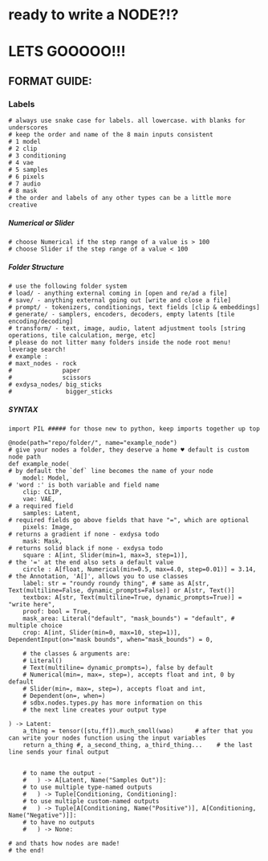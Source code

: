 #
# ready to write a NODE?!?
# LETS GOOOOO!!!


## FORMAT GUIDE:
### Labels
    # always use snake case for labels. all lowercase. with blanks for underscores
    # keep the order and name of the 8 main inputs consistent
    # 1 model
    # 2 clip
    # 3 conditioning
    # 4 vae
    # 5 samples
    # 6 pixels
    # 7 audio
    # 8 mask
    # the order and labels of any other types can be a little more creative

##### Numerical or Slider
    # choose Numerical if the step range of a value is > 100
    # choose Slider if the step range of a value < 100

##### Folder Structure
    # use the following folder system
    # load/ - anything external coming in [open and re/ad a file]
    # save/ - anything external going out [write and close a file]
    # prompt/ - tokenizers, conditionings, text fields [clip & embeddings]
    # generate/ - samplers, encoders, decoders, empty latents [tile encoding/decoding]
    # transform/ - text, image, audio, latent adjustment tools [string operations, tile calculation, merge, etc]
    # please do not litter many folders inside the node root menu! leverage search!
    # example :
    # maxt_nodes - rock
    #              paper
    #              scissors
    # exdysa_nodes/ big_sticks
    #               bigger_sticks

##### SYNTAX

```
import PIL ##### for those new to python, keep imports together up top

@node(path="repo/folder/", name="example_node")                       # give your nodes a folder, they deserve a home ♥︎ default is custom node path
def example_node(                                                     # by default the `def` line becomes the name of your node
    model: Model,                                                     # 'word :' is both variable and field name
    clip: CLIP,                                                      
    vae: VAE,                                                         # a required field 
    samples: Latent,                                                  # required fields go above fields that have "=", which are optional
    pixels: Image,                                                    # returns a gradient if none - exdysa todo
    mask: Mask,                                                       # returns solid black if none - exdysa todo
    square : A[int, Slider(min=1, max=3, step=1)],                    # the '=' at the end also sets a default value
    circle : A[float, Numerical(min=0.5, max=4.0, step=0.01)] = 3.14, # the Annotation, 'A[]', allows you to use classes 
    label: str = "roundy roundy thing", # same as A[str, Text(multiline=False, dynamic_prompts=False)] or A[str, Text()]
    textbox: A[str, Text(multiline=True, dynamic_prompts=True)] = "write here",
    proof: bool = True,                                                   
    mask_area: Literal("default", "mask_bounds") = "default", # multiple choice
    crop: A[int, Slider(min=0, max=10, step=1)], DependentInput(on="mask bounds", when="mask_bounds") = 0,

    # the classes & arguments are:
    # Literal()
    # Text(multiline= dynamic_prompts=), false by default
    # Numerical(min=, max=, step=), accepts float and int, 0 by default
    # Slider(min=, max=, step=), accepts float and int,
    # Dependent(on=, when=)
    # sdbx.nodes.types.py has more information on this
    # the next line creates your output type

) -> Latent:
    a_thing = tensor([stu,ff]).much_smoll(wao)      # after that you can write your nodes function using the input variables
    return a_thing #, a_second_thing, a_third_thing...    # the last line sends your final output


    # to name the output -
    #   ) -> A[Latent, Name("Samples Out")]:
    # to use multiple type-named outputs
    #   ) -> Tuple[Conditioning, Conditioning]:
    # to use multiple custom-named outputs
    #   ) -> Tuple[A[Conditioning, Name("Positive")], A[Conditioning, Name("Negative")]]:
    # to have no outputs
    #   ) -> None:

# and thats how nodes are made!
# the end!
